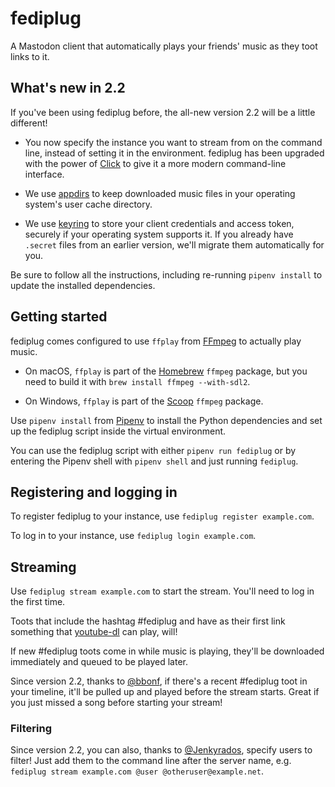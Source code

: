 # fediplug

A Mastodon client that automatically plays your friends' music as they toot links to it.

## What's new in 2.2

If you've been using fediplug before, the all-new version 2.2 will be a little different!

-   You now specify the instance you want to stream from on the command line, instead of setting it in the environment. fediplug has been upgraded with the power of [Click](http://click.pocoo.org/) to give it a more modern command-line interface.

-   We use [appdirs](https://pypi.org/project/appdirs/) to keep downloaded music files in your operating system's user cache directory.

-   We use [keyring](https://pypi.org/project/keyring/) to store your client credentials and access token, securely if your operating system supports it. If you already have `.secret` files from an earlier version, we'll migrate them automatically for you.

Be sure to follow all the instructions, including re-running `pipenv install` to update the installed dependencies.

## Getting started

fediplug comes configured to use `ffplay` from [FFmpeg](https://ffmpeg.org/) to actually play music.

-   On macOS, `ffplay` is part of the [Homebrew](https://brew.sh/) `ffmpeg` package, but you need to build it with `brew install ffmpeg --with-sdl2`.

-   On Windows, `ffplay` is part of the [Scoop](http://scoop.sh/) `ffmpeg` package.

Use `pipenv install` from [Pipenv](https://docs.pipenv.org/) to install the Python dependencies and set up the fediplug script inside the virtual environment.

You can use the fediplug script with either `pipenv run fediplug` or by entering the Pipenv shell with `pipenv shell` and just running `fediplug`.

## Registering and logging in

To register fediplug to your instance, use `fediplug register example.com`.

To log in to your instance, use `fediplug login example.com`.

## Streaming

Use `fediplug stream example.com` to start the stream. You'll need to log in the first time.

Toots that include the hashtag #fediplug and have as their first link something that [youtube-dl](https://rg3.github.io/youtube-dl/) can play, will!

If new #fediplug toots come in while music is playing, they'll be downloaded immediately and queued to be played later.

Since version 2.2, thanks to [@bbonf](https://github.com/bbonf), if there's a recent #fediplug toot in your timeline, it'll be pulled up and played before the stream starts. Great if you just missed a song before starting your stream!

### Filtering

Since version 2.2, you can also, thanks to [@Jenkyrados](https://github.com/Jenkyrados), specify users to filter! Just add them to the command line after the server name, e.g. `fediplug stream example.com @user @otheruser@example.net`.

